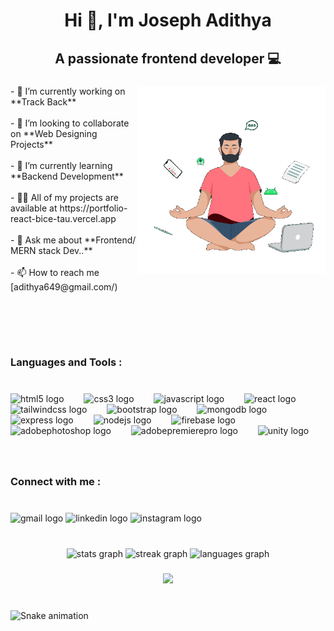 <h1 align="center">Hi 👋, I'm Joseph Adithya</h1>

###

<h2 align="center">A passionate frontend developer 💻</h2>

###

<img align="right" height="300" src="https://raw.githubusercontent.com/navishkadarshana/navishkadarshana/main/animation_500_l4ld57sp.gif"  />

###

<p align="left">- 🔭 I’m currently working on **Track Back**<br><br>- 👯 I’m looking to collaborate on **Web Designing Projects**<br><br>- 🌱 I’m currently learning **Backend Development**<br><br>- 👨‍💻 All of my projects are available at https://portfolio-react-bice-tau.vercel.app <br><br>- 💬 Ask me about **Frontend/ MERN stack Dev..**<br><br>- 📫 How to reach me [adithya649@gmail.com/)</p>

###

<br clear="both">

<p align="left"></p>

###

<br clear="both">

<h3 align="left">Languages and Tools :</h3>

###

<br clear="both">

<div align="left">
  <img src="https://skillicons.dev/icons?i=html" height="35" alt="html5 logo"  />
  <img width="24" />
  <img src="https://skillicons.dev/icons?i=css" height="35" alt="css3 logo"  />
  <img width="24" />
  <img src="https://skillicons.dev/icons?i=js" height="35" alt="javascript logo"  />
  <img width="24" />
  <img src="https://skillicons.dev/icons?i=react" height="35" alt="react logo"  />
  <img width="24" />
  <img src="https://skillicons.dev/icons?i=tailwind" height="35" alt="tailwindcss logo"  />
  <img width="24" />
  <img src="https://skillicons.dev/icons?i=bootstrap" height="35" alt="bootstrap logo"  />
  <img width="24" />
  <img src="https://skillicons.dev/icons?i=mongodb" height="35" alt="mongodb logo"  />
  <img width="24" />
  <img src="https://skillicons.dev/icons?i=express" height="35" alt="express logo"  />
  <img width="24" />
  <img src="https://skillicons.dev/icons?i=nodejs" height="35" alt="nodejs logo"  />
  <img width="24" />
  <img src="https://skillicons.dev/icons?i=firebase" height="35" alt="firebase logo"  />
  <img width="24" />
  <img src="https://skillicons.dev/icons?i=ps" height="35" alt="adobephotoshop logo"  />
  <img width="24" />
  <img src="https://skillicons.dev/icons?i=pr" height="35" alt="adobepremierepro logo"  />
  <img width="24" />
  <img src="https://skillicons.dev/icons?i=unity" height="35" alt="unity logo"  />
</div>

###

<br clear="both">

<h3 align="left">Connect with me :</h3>

###

<br clear="both">

<div align="left">
  <img src="https://raw.githubusercontent.com/maurodesouza/profile-readme-generator/master/src/assets/icons/social/gmail/default.svg" width="58" height="30" alt="gmail logo"  />
  <img src="https://raw.githubusercontent.com/maurodesouza/profile-readme-generator/master/src/assets/icons/social/linkedin/default.svg" width="58" height="30" alt="linkedin logo"  />
  <img src="https://raw.githubusercontent.com/maurodesouza/profile-readme-generator/master/src/assets/icons/social/instagram/default.svg" width="58" height="30" alt="instagram logo"  />
</div>

###

<br clear="both">

<div align="center">
  <img src="https://github-readme-stats.vercel.app/api?username=JoelAdit&hide_title=false&hide_rank=false&show_icons=true&include_all_commits=true&count_private=true&disable_animations=false&theme=dracula&locale=en&hide_border=false" height="150" alt="stats graph"  />
  <img src="https://streak-stats.demolab.com?user=JoelAdit&locale=en&mode=daily&theme=dracula&hide_border=false&border_radius=5" height="150" alt="streak graph"  />
  <img src="https://github-readme-stats.vercel.app/api/top-langs?username=JoelAdit&locale=en&hide_title=false&layout=compact&card_width=320&langs_count=5&theme=dracula&hide_border=false" height="150" alt="languages graph"  />
</div>

###

<div align="center">
  <img src="https://profile-counter.glitch.me/JoelAdit/count.svg?"  />
</div>

###

<br clear="both">

<img src="https://raw.githubusercontent.com/JoelAdit/JoelAdit/output/snake.svg" alt="Snake animation" />

###
